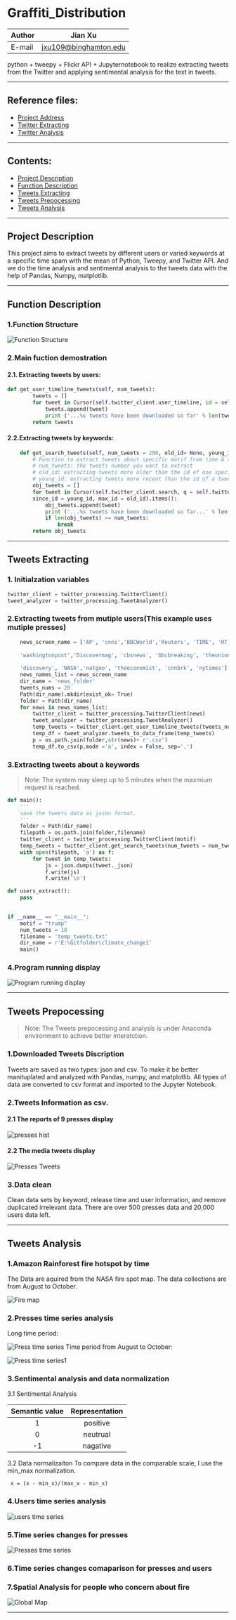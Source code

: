 # Graffiti_Distribution

|Author|Jian Xu|
|---|---
|E-mail|jxu109@binghamton.edu

python + tweepy + Flickr API + Jupyternotebook to realize extracting tweets from the Twitter and applying sentimental analysis for the text in tweets.
***
## Reference files:

* [Project Address](https://github.com/xujianzi/climate_change)
* [Twitter Extracting](https://github.com/xujianzi/climate_change/tree/master/twitter_extracting)
* [Twitter Analysis]()
---
## Contents:
* [Project Description](#Project-Description)
* [Function Description](#Function-Description)
* [Tweets Extracting](#Tweets-Extracting)
* [Tweets Prepocessing](#Tweets-Prepocessing)
* [Tweets Analysis](#Tweets-Analysis)

---
## Project Description
This project aims to extract tweets by different users or varied keywords at a specific time spam with the mean of Python, Tweepy, and Twitter API. And we do the time analysis and sentimental analysis to the tweets data with the help of Pandas, Numpy, matplotlib.

---
## Function Description

### 1.Function Structure
![Function Structure](https://github.com/xujianzi/climate_change/blob/master/github_images/strcuture1.JPG "Function Structure Demostration")
### 2.Main fuction demostration
#### 2.1. Extracting tweets by users:
```python
def get_user_timeline_tweets(self, num_tweets):
        tweets = []
        for tweet in Cursor(self.twitter_client.user_timeline, id = self.twitter_user).items(num_tweets):
            tweets.append(tweet)
            print ('...%s tweets have been downloaded so far' % len(tweets))
        return tweets
```
#### 2.2.Extracting tweets by keywords:
```python
    def get_search_tweets(self, num_tweets = 200, old_id= None, young_id = None):
        # Function to extract tweets about specific motif from time A to time B
        # num_tweets: the tweets number you want to extract
        # old_id: extracting tweets more older than the id of one specific tweet
        # young_id: extracting tweets more recent than the id of a tweet
        obj_tweets = []       
        for tweet in Cursor(self.twitter_client.search, q = self.twitter_user, 
        since_id = young_id, max_id = old_id).items():
            obj_tweets.append(tweet)
            print ('...%s tweets have been downloaded so far...' % len(obj_tweets))
            if len(obj_tweets) >= num_tweets:
                break
        return obj_tweets
```   
---
## Tweets Extracting
### 1. Initialzation variables
```python
twitter_client = twitter_processing.TwitterClient()
tweet_analyzer = twitter_processing.TweetAnalyzer()
```
### 2.Extracting tweets from mutiple users(This example uses mutiple presses)
```python
    news_screen_name = ['AP', 'cnni','BBCWorld','Reuters', 'TIME', 'RT_com', 'XHNews',   
    
    'washingtonpost','Discovermag', 'cbsnews', 'bbcbreaking', 'theonion', 'mashable', 'abc', 
    
    'discovery', 'NASA','natgeo', 'theeconomist', 'cnnbrk', 'nytimes']
    news_names_list = news_screen_name
    dir_name = 'news_folder'
    tweets_nums = 20
    Path(dir_name).mkdir(exist_ok= True)
    folder = Path(dir_name)
    for news in news_names_list:
        twitter_client = twitter_processing.TwitterClient(news)
        tweet_analyzer = twitter_processing.TweetAnalyzer() 
        temp_tweets = twitter_client.get_user_timeline_tweets(tweets_nums)
        temp_df = tweet_analyzer.tweets_to_data_frame(temp_tweets)
        p = os.path.join(folder,str(news)+ r'.csv')
        temp_df.to_csv(p,mode ='a', index = False, sep=',')
```
### 3.Extracting tweets about a keywords
>Note: The system may sleep up to 5 minutes when the maxmium request is reached.
```python
def main():
    '''
    save the tweets data as jason format.
    '''
    folder = Path(dir_name)
    filepath = os.path.join(folder,filename)
    twitter_client = twitter_processing.TwitterClient(motif)
    temp_tweets = twitter_client.get_search_tweets(num_tweets = num_tweets)
    with open(filepath, 'a') as f:
        for tweet in temp_tweets:
            js = json.dumps(tweet._json)
            f.write(js)
            f.write('\n')

def users_extract():
    pass
    

if __name__ == "__main__":
    motif = "trump"
    num_tweets = 10
    filename = 'temp_tweets.txt'
    dir_name = r'E:\Gitfolder\climate_change1'
    main()
```
### 4.Program running display
![Program running display](https://github.com/xujianzi/climate_change/blob/master/github_images/running_display.gif "running.gif")
***
## Tweets Prepocessing
> Note: The Tweets prepocessing and analysis is under Anaconda environment to achieve better interatction.
### 1.Downloaded Tweets Discription
Tweets are saved as two types: json and csv. To make it be better manituplated and analyzed with Pandas, numpy, and matplotlib. All types of data are converted to csv format and imported to the Jupyter Notebook.

### 2.Tweets Information as csv.
#### 2.1 The reports of 9 presses display
![presses hist](https://github.com/xujianzi/climate_change/blob/master/github_images/Climate%20mentions.png "Presses hist")

#### 2.2 The media tweets display
![Presses Tweets](https://github.com/xujianzi/climate_change/blob/master/github_images/media.gif "Presses_Tweets")
### 3.Data clean
Clean data sets by keyword, release time and user information, and remove duplicated irrelevant data. There are over 500 presses data and 20,000 users data left.
***
## Tweets Analysis
### 1.Amazon Rainforest fire hotspot by time
The Data are aquired from the NASA fire spot map. The data collections are from August to October.

![Fire map](https://github.com/xujianzi/climate_change/blob/master/github_images/firespot.gif "Fire map.gif")

### 2.Presses time series analysis
Long time period:

![Press time series](https://github.com/xujianzi/climate_change/blob/master/github_images/Press_time_series.png "Presses long period")
Time period from August to October:

![Press time series1](https://github.com/xujianzi/climate_change/blob/master/github_images/Press_time_series1.png "Presses shot period")

### 3.Sentimental analysis and data normalization
3.1 Sentimental Analysis

| Semantic value | Representation|
|:--------:|:------------:|
| 1 | positive |
| 0 | neutrual |
|-1 | nagative |

3.2 Data normalizaiton
To compare data in the comparable scale, I use the min_max normalization.

     x = (x - min_x)/(max_x - min_x) 

### 4.Users time series analysis
![users time series](https://github.com/xujianzi/climate_change/blob/master/github_images/4.1.png "users time series")

### 5.Time series changes for presses 
![Presses time series](https://github.com/xujianzi/climate_change/blob/master/github_images/5.1.png "Presses time series")
### 6.Time series changes comaparison for presses and users

### 7.Spatial Analysis for people who concern about fire

![Global Map](https://github.com/xujianzi/climate_change/blob/master/github_images/climate_tweets.jpg "Global map")

-----------------------------